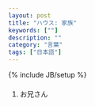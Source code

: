 ```yaml
---
layout: post
title: "ハウス: 家族"
keywords: [""]
description: ""
category: "言葉"
tags: ["日本語"]
---
```

{% include JB/setup %}


#### 
1. お兄さん

